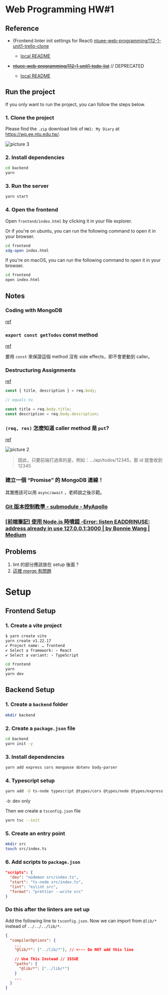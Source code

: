 # Web Programming HW#1


## Reference

- (Frontend linter init settings for React) [ntuee-web-programming/112-1-unit1-trello-clone](https://github.com/ntuee-web-programming/112-1-unit1-trello-clone)
    - [local README](./../refcode/112-1-unit1-trello-clone/README.md)

- ~~[ntuee-web-programming/112-1-unit1-todo-list](https://github.com/ntuee-web-programming/112-1-unit1-todo-list)~~ // DEPRECATED
    - [local README](./../refcode/112-1-unit1-todo-list/README.md)

## Run the project

If you only want to run the project, you can follow the steps below.

### 1. Clone the project

Please find the `.zip` download link of `HW1: My Diary` at https://wp.ee.ntu.edu.tw/.

![picture 3](../images/25177c34dca1d13f856b44adc2bc1cca7ff1646a520a57548cd5e28f23f4204a.png)  


### 2. Install dependencies

```bash
cd backend
yarn
```

### 3. Run the server

```bash
yarn start
```

### 4. Open the frontend

Open `frontend/index.html` by clicking it in your file explorer.

Or if you're on ubuntu, you can run the following command to open it in your browser.

```bash
cd frontend
xdg-open index.html
```

If you're on macOS, you can run the following command to open it in your browser.

```bash
cd frontend
open index.html
```


## Notes

### Coding with MongoDB

[ref](https://www.notion.so/02-More-on-Full-Stack-Apps-e98a20066c974d9d858cb0878364f391?pvs=4#22aa044897164309ba273526586100ec)

### `export const getTodos` const method
[ref](https://www.notion.so/02-More-on-Full-Stack-Apps-e98a20066c974d9d858cb0878364f391?pvs=4#0282d331a6ec4d8fb65ddd84ce4d6d6d)

要用 `const` 來保證這個 method 沒有 side effects，即不會更動到 caller。

### Destructuring Assignments

[ref](https://www.notion.so/02-More-on-Full-Stack-Apps-e98a20066c974d9d858cb0878364f391?pvs=4#e37c0026cf81474b84f3213e29d9de60)

```javascript
const { title, description } = req.body;

// equals to

const title = req.body.title;
const description = req.body.description;
```

### `(req, res)` 怎麼知道 caller method 是 `put`?

[ref](https://www.notion.so/02-More-on-Full-Stack-Apps-e98a20066c974d9d858cb0878364f391?pvs=4#1f6f2d65925040f980450b7c3d9214b3)

![picture 2](../images/4b5327aeddd920d5c85bbe4f1292fbc4bd438d621445559b09d27acda86e4462.png)  

> 因此，只要前端打過來的是，例如：…/api/todos/12345，那 id 就會收到 12345




### 建立一個 “Promise” 的 MongoDB 連線！

其實應該可以用 `async/await` ，老師說之後示範。

### [Git 版本控制教學 - submodule - MyApollo](https://myapollo.com.tw/blog/git-tutorial-submodule/)

### [[前端筆記] 使用 Node.js 時噴錯 -Error: listen EADDRINUSE: address already in use 127.0.0.1:3000 | by Bonnie Wang | Medium](https://bonnieyf.medium.com/%E5%89%8D%E7%AB%AF%E7%AD%86%E8%A8%98-%E4%BD%BF%E7%94%A8-node-js-%E6%99%82%E5%99%B4%E9%8C%AF-error-listen-eaddrinuse-address-already-in-use-127-0-0-1-3000-e9f14532ad50)

## Problems

1. lint 的部分應該放在 setup 後面？
2. [這裡 merge 有問題](https://github.com/ntuee-web-programming/112-1-unit1-todo-list#5-install-dependencies-week-2)

# Setup

## Frontend Setup

### 1. Create a vite project

```bash
$ yarn create vite
yarn create v1.22.17
✔ Project name: … frontend
✔ Select a framework: › React
✔ Select a variant: › TypeScript

cd frontend
yarn
yarn dev
```


## Backend Setup

### 1. Create a `backend` folder

```bash
mkdir backend
```

### 2. Create a `package.json` file

```bash
cd backend
yarn init -y
```

### 3. Install dependencies

```bash
yarn add express cors mongoose dotenv body-parser
```

### 4. Typescript setup

```bash
yarn add -D ts-node typescript @types/cors @types/node @types/express
```
`-D`: dev only

Then we create a `tsconfig.json` file

```bash
yarn tsc --init
```

### 5. Create an entry point

```bash
mkdir src
touch src/index.ts
``` 


### 6. Add scripts to `package.json`

```json
"scripts": {
  "dev": "nodemon src/index.ts",
  "start": "ts-node src/index.ts",
  "lint": "eslint src",
  "format": "prettier --write src"
}
```


### Do this after the linters are set up

Add the following line to `tsconfig.json`. Now we can import from `@lib/*` instead of `../../../lib/*`.

```json
{
  "compilerOptions": {
    ...
    "@lib/*": ["../lib/*"], // <--- Do NOT add this line

    // Use This Instead // ISSUE
    "paths": {
      "@lib/*": ["../lib/*"]
    }
    ...
  }
}
```